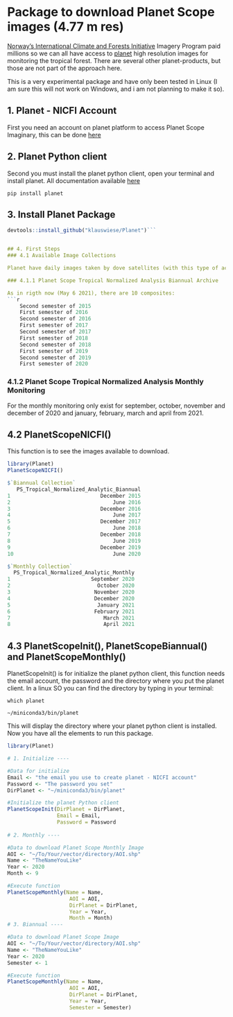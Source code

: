# Package to download Planet Scope images (4.77 m res)

[Norway’s International Climate and Forests Initiative](https://www.nicfi.no/) Imagery Program paid millions so we can all have access to [planet](https://www.planet.com/) high resolution images for monitoring the tropical forest. There are several other planet-products, but those are not part of the approach here.

This is a very experimental package and have only been tested in Linux (I am sure this will not work on Windows, and i am not planning to make it so).

## 1. Planet - NICFI Account

First you need an account on planet platform to access Planet Scope Imaginary, this can be done [here](https://www.planet.com/nicfi/)

## 2. Planet Python client

Second you must install the planet python client, open your terminal and install planet. All documentation available [here](https://github.com/planetlabs/planet-client-python)


```console
pip install planet
```


## 3. Install Planet Package


```r
devtools::install_github("klauswiese/Planet")```


## 4. First Steps
### 4.1 Available Image Collections

Planet have daily images taken by dove satellites (with this type of account we do not have access to daily images), derivate from this images they generate biannual composites (mostly cloud free) and monthly images for monitorig forest in the tropics.

### 4.1.1 Planet Scope Tropical Normalized Analysis Biannual Archive

As in rigth now (May 6 2021), there are 10 composites:
```r
    Second semester of 2015
    First semester of 2016
    Second semester of 2016
    First semester of 2017
    Second semester of 2017
    First semester of 2018
    Second semester of 2018
    First semester of 2019
    Second semester of 2019
    First semester of 2020
```

### 4.1.2 Planet Scope Tropical Normalized Analysis Monthly Monitoring

For the monthly monitoring only exist for september, october, november and december of 2020 and january, february, march and april from 2021.

## 4.2 PlanetScopeNICFI()

This function is to see the images available to download.

```r
library(Planet)
PlanetScopeNICFI()

$`Biannual Collection`
   PS_Tropical_Normalized_Analytic_Biannual
1                             December 2015
2                                 June 2016
3                             December 2016
4                                 June 2017
5                             December 2017
6                                 June 2018
7                             December 2018
8                                 June 2019
9                             December 2019
10                                June 2020

$`Monthly Collection`
  PS_Tropical_Normalized_Analytic_Monthly
1                          September 2020
2                            October 2020
3                           November 2020
4                           December 2020
5                            January 2021
6                           February 2021
7                              March 2021
8                              April 2021
```

## 4.3 PlanetScopeInit(), PlanetScopeBiannual() and PlanetScopeMonthly()

PlanetScopeInit() is for initialize the planet python client, this function needs the email account, the password and the directory where you put the planet client. In a linux SO you can find the directory by typing in your terminal:

```console
which planet

~/miniconda3/bin/planet
```

This will display the directory where your planet python client is installed. Now you have all the elements to run this package.

```r
library(Planet)

# 1. Initialize ----

#Data for initialize
Email <- "the email you use to create planet - NICFI account"
Password <- "The password you set"
DirPlanet <- "~/miniconda3/bin/planet"

#Initialize the planet Python client
PlanetScopeInit(DirPlanet = DirPlanet, 
                Email = Email, 
                Password = Password
                  
# 2. Monthly ----

#Data to download Planet Scope Monthly Image
AOI <- "~/To/Your/vector/directory/AOI.shp"
Name <- "TheNameYouLike"
Year <- 2020 
Month <- 9

#Execute function
PlanetScopeMonthly(Name = Name, 
                    AOI = AOI, 
                    DirPlanet = DirPlanet, 
                    Year = Year, 
                    Month = Month)
# 3. Biannual ----

#Data to download Planet Scope Image
AOI <- "~/To/Your/vector/directory/AOI.shp"
Name <- "TheNameYouLike"
Year <- 2020
Semester <- 1

#Execute function
PlanetScopeMonthly(Name = Name, 
                    AOI = AOI, 
                    DirPlanet = DirPlanet, 
                    Year = Year, 
                    Semester = Semester)
```
